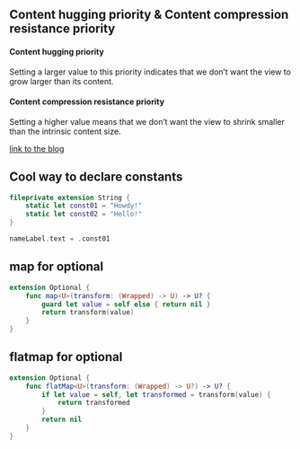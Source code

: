 
## Content hugging priority & Content compression resistance priority
#### Content hugging priority
Setting a larger value to this priority indicates that we don’t want the view to grow larger than its content.

#### Content compression resistance priority
Setting a higher value means that we don’t want the view to shrink smaller than the intrinsic content size.

[link to the blog](https://medium.com/@abhimuralidharan/ios-content-hugging-and-content-compression-resistance-priorities-476fb5828ef)


## Cool way to declare constants

```swift
fileprivate extension String {
    static let const01 = "Howdy!"
    static let const02 = "Hello!"
}

nameLabel.text = .const01
```
## map for optional
```swift
extension Optional {
    func map<U>(transform: (Wrapped) -> U) -> U? {
        guard let value = self else { return nil }
        return transform(value) 
    }
}
```

## flatmap for optional
```swift
extension Optional {
    func flatMap<U>(transform: (Wrapped) -> U?) -> U? {
        if let value = self, let transformed = transform(value) { 
            return transformed
        }
        return nil
    } 
}
```
